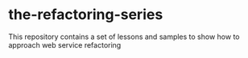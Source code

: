 # the-refactoring-series
This repository contains a set of lessons and samples to show how to approach web service refactoring
